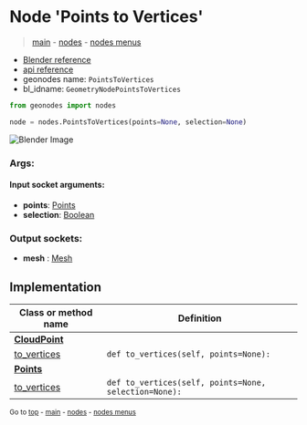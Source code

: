 # Node 'Points to Vertices'

> [main](../structure.md) - [nodes](nodes.md) - [nodes menus](nodes_menus.md)

- [Blender reference](https://docs.blender.org/manual/en/latest/modeling/geometry_nodes/point/points_to_vertices.html)
- [api reference](https://docs.blender.org/api/current/bpy.types.GeometryNodePointsToVertices.html)
- geonodes name: `PointsToVertices`
- bl_idname: `GeometryNodePointsToVertices`

```python
from geonodes import nodes

node = nodes.PointsToVertices(points=None, selection=None)
```

![Blender Image](https://docs.blender.org/manual/en/latest/_images/node-types_GeometryNodePointsToVertices.webp)

### Args:

#### Input socket arguments:

- **points**: [Points](Points.md)
- **selection**: [Boolean](Boolean.md)

### Output sockets:

- **mesh** : [Mesh](Mesh.md)

## Implementation

| Class or method name | Definition |
|----------------------|------------|
| **[CloudPoint](CloudPoint.md)** |
| [to_vertices](CloudPoint.md#to_vertices) | `def to_vertices(self, points=None):` |
| **[Points](Points.md)** |
| [to_vertices](Points.md#to_vertices) | `def to_vertices(self, points=None, selection=None):` |

<sub>Go to [top](#node-Points-to-Vertices) - [main](../structure.md) - [nodes](nodes.md) - [nodes menus](nodes_menus.md)</sub>

